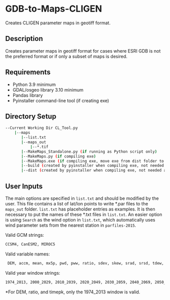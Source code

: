 # GDB-to-Maps-CLIGEN
Creates CLIGEN parameter maps in geotiff format.

## Description
Creates parameter maps in geotiff format for cases where ESRI GDB is not the preferred format or if only a subset of maps is desired.

## Requirements
- Python 3.9 minimum
- GDAL/osgeo library 3.10 minimum
- Pandas library
- Pyinstaller command-line tool (if creating exe)

## Directory Setup
```bash
--Current Working Dir CL_Tool.py
    |--maps
       |--list.txt
       |--maps_out
           |--*.tif
       |--MakeMaps_Standalone.py (if running as Python script only)
       |--MakeMaps.py (if compiling exe)
       |--MakeMaps.exe (if compiling exe, move exe from dist folder to here)
       |--build (created by pyinstaller when compiling exe, not needed after compiling)
       |--dist (created by pyinstaller when compiling exe, not needed after compiling)
```
## User Inputs
The main options are specified in `list.txt` and should be modified by the user. This file contains a list of lat/lon points to write *.par files to the `maps_out` folder. `list.txt` has placeholder entries as examples. It is then necessary to put the names of these *.txt files in `list.txt`. An easier option is using `Search` as the wind option in `list.txt`, which automatically uses wind parameter sets from the nearest station in `parfiles-2015`.

Valid GCM strings:
```sh
CCSM4, CanESM2, MIROC5
```

Valid variable names:
```sh
 DEM, accm, mean, mx5p, pwd, pww, ratio, sdev, skew, srad, srsd, tdew, timepk, tmax, tmin, tnsd, txsd
```

Valid year window strings:
```sh
1974_2013, 2000_2029, 2010_2039, 2020_2049, 2030_2059, 2040_2069, 2050_2079, 2060_2089, 2070_2099
```

*For DEM, ratio, and timepk, only the 1974_2013 window is valid.
